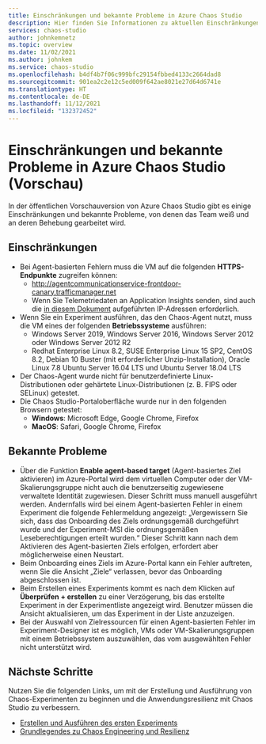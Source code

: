 ```yaml
---
title: Einschränkungen und bekannte Probleme in Azure Chaos Studio
description: Hier finden Sie Informationen zu aktuellen Einschränkungen und bekannten Problemen bei der Verwendung von Azure Chaos Studio.
services: chaos-studio
author: johnkemnetz
ms.topic: overview
ms.date: 11/02/2021
ms.author: johnkem
ms.service: chaos-studio
ms.openlocfilehash: b4df4b7f06c999bfc29154fbbed4133c2664dad8
ms.sourcegitcommit: 901ea2c2e12c5ed009f642ae8021e27d64d6741e
ms.translationtype: HT
ms.contentlocale: de-DE
ms.lasthandoff: 11/12/2021
ms.locfileid: "132372452"
---
```

# <a name="azure-chaos-studio-preview-limitations-and-known-issues"></a>Einschränkungen und bekannte Probleme in Azure Chaos Studio (Vorschau)

In der öffentlichen Vorschauversion von Azure Chaos Studio gibt es einige Einschränkungen und bekannte Probleme, von denen das Team weiß und an deren Behebung gearbeitet wird.

## <a name="limitations"></a>Einschränkungen 

* Bei Agent-basierten Fehlern muss die VM auf die folgenden **HTTPS-Endpunkte** zugreifen können:
    * http://agentcommunicationservice-frontdoor-canary.trafficmanager.net 
    * Wenn Sie Telemetriedaten an Application Insights senden, sind auch die [in diesem Dokument](../azure-monitor/app/ip-addresses.md) aufgeführten IP-Adressen erforderlich.
* Wenn Sie ein Experiment ausführen, das den Chaos-Agent nutzt, muss die VM eines der folgenden **Betriebssysteme** ausführen:
    * Windows Server 2019, Windows Server 2016, Windows Server 2012 oder Windows Server 2012 R2
    * Redhat Enterprise Linux 8.2, SUSE Enterprise Linux 15 SP2, CentOS 8.2, Debian 10 Buster (mit erforderlicher Unzip-Installation), Oracle Linux 7.8 Ubuntu Server 16.04 LTS und Ubuntu Server 18.04 LTS
* Der Chaos-Agent wurde nicht für benutzerdefinierte Linux-Distributionen oder gehärtete Linux-Distributionen (z. B. FIPS oder SELinux) getestet.
* Die Chaos Studio-Portaloberfläche wurde nur in den folgenden Browsern getestet:
    * **Windows**: Microsoft Edge, Google Chrome, Firefox
    * **MacOS**: Safari, Google Chrome, Firefox

## <a name="known-issues"></a>Bekannte Probleme
* Über die Funktion **Enable agent-based target** (Agent-basiertes Ziel aktivieren) im Azure-Portal wird dem virtuellen Computer oder der VM-Skalierungsgruppe nicht auch die benutzerseitig zugewiesene verwaltete Identität zugewiesen. Dieser Schritt muss manuell ausgeführt werden. Andernfalls wird bei einem Agent-basierten Fehler in einem Experiment die folgende Fehlermeldung angezeigt: „Vergewissern Sie sich, dass das Onboarding des Ziels ordnungsgemäß durchgeführt wurde und der Experiment-MSI die ordnungsgemäßen Leseberechtigungen erteilt wurden.“ Dieser Schritt kann nach dem Aktivieren des Agent-basierten Ziels erfolgen, erfordert aber möglicherweise einen Neustart.
* Beim Onboarding eines Ziels im Azure-Portal kann ein Fehler auftreten, wenn Sie die Ansicht „Ziele“ verlassen, bevor das Onboarding abgeschlossen ist.
* Beim Erstellen eines Experiments kommt es nach dem Klicken auf **Überprüfen + erstellen** zu einer Verzögerung, bis das erstellte Experiment in der Experimentliste angezeigt wird. Benutzer müssen die Ansicht aktualisieren, um das Experiment in der Liste anzuzeigen.
* Bei der Auswahl von Zielressourcen für einen Agent-basierten Fehler im Experiment-Designer ist es möglich, VMs oder VM-Skalierungsgruppen mit einem Betriebssystem auszuwählen, das vom ausgewählten Fehler nicht unterstützt wird.


## <a name="next-steps"></a>Nächste Schritte
Nutzen Sie die folgenden Links, um mit der Erstellung und Ausführung von Chaos-Experimenten zu beginnen und die Anwendungsresilienz mit Chaos Studio zu verbessern.
- [Erstellen und Ausführen des ersten Experiments](chaos-studio-tutorial-service-direct-portal.md)
- [Grundlegendes zu Chaos Engineering und Resilienz](chaos-studio-chaos-engineering-overview.md)
